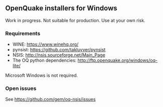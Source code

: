 ## OpenQuake installers for Windows ##

Work in progress. Not suitable for production. Use at your own risk.

### Requirements

- WINE: https://www.winehq.org/
- pynsist: https://github.com/takluyver/pynsist
- NSIS: http://nsis.sourceforge.net/Main_Page
- The OQ python dependencies: http://ftp.openquake.org/windows/oq-lite/

Microsoft Windows is not required.

### Open issues

See https://github.com/gem/oq-nsis/issues
